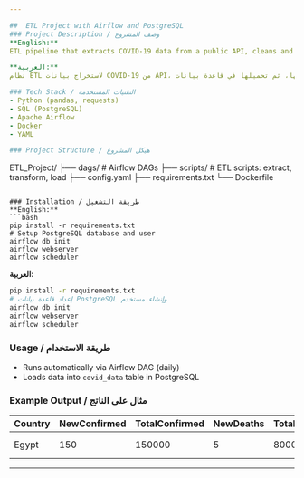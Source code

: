 ```yaml
---

##  ETL Project with Airflow and PostgreSQL
### Project Description / وصف المشروع
**English:**  
ETL pipeline that extracts COVID-19 data from a public API, cleans and transforms it, and loads it into a PostgreSQL database. Fully automated using Apache Airflow.

**العربية:**  
نظام ETL لاستخراج بيانات COVID-19 من API، تنظيفها وتحويلها، ثم تحميلها في قاعدة بيانات PostgreSQL بشكل تلقائي باستخدام Airflow.

### Tech Stack / التقنيات المستخدمة
- Python (pandas, requests)  
- SQL (PostgreSQL)  
- Apache Airflow  
- Docker  
- YAML  

### Project Structure / هيكل المشروع
```
ETL_Project/
├── dags/          # Airflow DAGs
├── scripts/       # ETL scripts: extract, transform, load
├── config.yaml
├── requirements.txt
└── Dockerfile
```

### Installation / طريقة التشغيل
**English:**  
```bash
pip install -r requirements.txt
# Setup PostgreSQL database and user
airflow db init
airflow webserver
airflow scheduler
```

**العربية:**  
```bash
pip install -r requirements.txt
# إعداد قاعدة بيانات PostgreSQL وإنشاء مستخدم
airflow db init
airflow webserver
airflow scheduler
```

### Usage / طريقة الاستخدام
- Runs automatically via Airflow DAG (daily)  
- Loads data into `covid_data` table in PostgreSQL  

### Example Output / مثال على الناتج
| Country | NewConfirmed | TotalConfirmed | NewDeaths | TotalDeaths | Date       |  
|---------|-------------|----------------|-----------|-------------|------------|  
| Egypt   | 150         | 150000         | 5         | 8000        | 2025-09-07 |  

---
```



